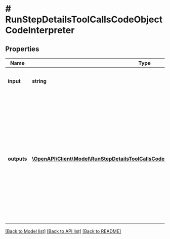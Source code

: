 # # RunStepDetailsToolCallsCodeObjectCodeInterpreter

## Properties

Name | Type | Description | Notes
------------ | ------------- | ------------- | -------------
**input** | **string** | The input to the Code Interpreter tool call. |
**outputs** | [**\OpenAPI\Client\Model\RunStepDetailsToolCallsCodeObjectCodeInterpreterOutputsInner[]**](RunStepDetailsToolCallsCodeObjectCodeInterpreterOutputsInner.md) | The outputs from the Code Interpreter tool call. Code Interpreter can output one or more items, including text (&#x60;logs&#x60;) or images (&#x60;image&#x60;). Each of these are represented by a different object type. |

[[Back to Model list]](../../README.md#models) [[Back to API list]](../../README.md#endpoints) [[Back to README]](../../README.md)
